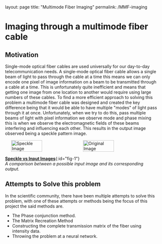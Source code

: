 layout: page
title: "Multimode Fiber Imaging"
permalink: /MMF-imaging

# Imaging through a multimode fiber cable 
## Motivation
Single-mode optical fiber cables are used universally for our day-to-day telecommunication needs. A single-mode optical fiber cable allows a single beam of  light to pass through the cable at a time this means we can only encode one pixel of image information on a beam to be transmitted through a cable at a time. This is unfortunately quite inefficient and means that getting one image from one location to another would require using large numbers of these cables. To find a more efficient approach to solving this problem a multimode fiber cable was designed and created the key difference being that it would be able to have multiple "modes" of light pass through it at once. Unfortunately, when we try to do this, pass multiple  beams of light with pixel information we observe mode and phase mixing this is when we observe the electromagnetic fields of these beams interfering and influencing each other. This results in the output image observed being a speckle pattern image.


<div style="display: flex; justify-content: center; gap: 10px;">
  <img src="https://EugeneSegbefia.github.io/figures/Speckle_pattern.png" alt="Speckle Image" style="width: 45%;">
  <img src="https://EugeneSegbefia.github.io/figures/originalImage.png" alt="Original Image" style="width: 45%;">
</div>

[**Speckle vs Input Images**](#fig-1){:id="fig-1"}  
*A comparison between a possible input image and its corresponding output.*

## Attempts to Solve this problem 
In the scientific community, there have been multiple attempts to solve this problem, with one of these attempts or methods being the focus of this project the said methods are.
* The Phase conjunction method.
* The Matrix Recreation Method
* Constructing the complete transmission matrix of the fiber using intensity data.
* Throwing the problem at a neural network.
